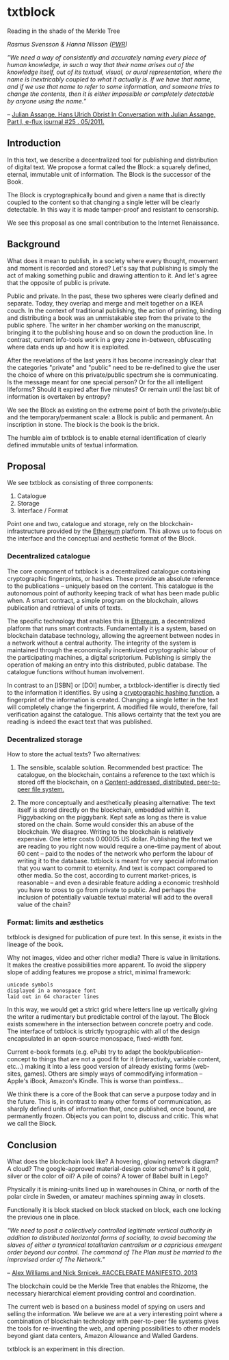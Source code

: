 # txtblock
Reading in the shade of the Merkle Tree

*Rasmus Svensson & Hanna Nilsson ([PWR])*

*”We need a way of consistently and accurately naming every piece of human knowledge, in such a way that their name arises out of the knowledge itself, out of its textual, visual, or aural representation, where the name is inextricably coupled to what it actually is. If we have that name, and if we use that name to refer to some information, and someone tries to change the contents, then it is either impossible or completely detectable by anyone using the name.”*

– [Julian Assange. Hans Ulrich Obrist In Conversation with Julian Assange, Part I, e-flux journal #25 . 05/2011.]( http://www.e-flux.com/journal/in-conversation-with-julian-assange-part-i/)

## Introduction

In this text, we describe a decentralized tool for publishing and distribution of digital text. We propose a format called the Block: a squarely defined, eternal, immutable unit of information. The Block is the successor of the Book.

The Block is cryptographically bound and given a name that is directly coupled to the content so that changing a single letter will be clearly detectable. In this way it is made tamper-proof and resistant to censorship. 

We see this proposal as one small contribution to the Internet Renaissance. 
 
## Background

What does it mean to publish, in a society where every thought, movement and moment is recorded and stored? Let's say that publishing is simply the act of making something public and drawing attention to it. And let's agree that the opposite of public is private. 

Public and private. In the past, these two spheres were clearly defined and separate. Today, they overlap and merge and melt together on a IKEA couch. In the context of traditional publishing, the action of printing, binding and distributing a book was an unmistakable step from the private to the public sphere. The writer in her chamber working on the manuscript, bringing it to the publishing house and so on down the production line. In contrast, current info-tools work in a grey zone in-between, obfuscating where data ends up and how it is exploited.

After the revelations of the last years it has become increasingly clear that the categories "private" and "public" need to be re-defined to give the user the choice of where on this private/public spectrum she is communicating. Is the message meant for one special person? Or for the all intelligent lifeforms? Should it expired after five minutes? Or remain until the last bit of information is overtaken by entropy?

We see the Block as existing on the extreme point of both the private/public and the temporary/permanent scale: a Block is public and permanent. An inscription in stone. The block is the book is the brick.

The humble aim of txtblock is to enable eternal identification of clearly defined immutable units of textual information. 

## Proposal 

We see txtblock as consisting of three components:

1. Catalogue
2. Storage
3. Interface / Format

Point one and two, catalogue and storage, rely on the blockchain-infrastructure provided by the [Ethereum] platform. This allows us to focus on the interface and the conceptual and aesthetic format of the Block.   

### Decentralized catalogue

The core component of txtblock is a decentralized catalogue containing cryptographic fingerprints, or hashes. These provide an absolute reference to the publications – uniquely based on the content. This catalogue is the autonomous point of authority keeping track of what has been made public when. A smart contract, a simple program on the blockchain, allows publication and retrieval of units of texts.

The specific technology that enables this is [Ethereum], a decentralized platform that runs smart contracts. Fundamentally it is a system, based on blockchain database technology, allowing the agreement between nodes in a network without a central authority. The integrity of the system is maintained through the economically incentivized cryptographic labour of the participating machines, a digital scriptorium. Publishing is simply the operation of making an entry into this distributed, public database. The catalogue functions without human involvement.

In contrast to an [ISBN] or [DOI] number, a txtblock-identifier is directly tied to the information it identifies. By using a [cryptographic hashing function], a fingerprint of the information is created. Changing a single letter in the text will completely change the fingerprint. A modified file would, therefore, fail verification against the catalogue. This allows certainty that the text you are reading is indeed the exact text that was published.

### Decentralized storage

How to store the actual texts? Two alternatives:

1. The sensible, scalable solution. Recommended best practice: The catalogue, on the blockchain, contains a reference to the text which is stored off the blockchain, on a [Content-addressed, distributed, peer-to-peer file system.](http://ipfs.io)

2. The more conceptually and aesthetically pleasing alternative: The text itself is stored directly on the blockchain, embedded within it. Piggybacking on the piggybank. Kept safe as long as there is value stored on the chain. Some would consider this an abuse of the blockchain. We disagree. Writing to the blockchain is relatively expensive. One letter costs 0.00005 US dollar. Publishing the text we are reading to you right now would require a one-time payment of about 60 cent – paid to the nodes of the network who perform the labour of writing it to the database. txtblock is meant for very special information that you want to commit to eternity. And text is compact compared to other media. So the cost, according to current market-prices, is reasonable – and even a desirable feature adding a economic treshhold you have to cross to go from private to public. And perhaps the inclusion of potentially valuable textual material will add to the overall value of the chain?

### Format: limits and æsthetics

txtblock is designed for publication of pure text. In this sense, it exists in the lineage of the book.

Why not images, video and other richer media? There is value in limitations. It makes the creative possibilities more apparent. To avoid the slippery slope of adding features we propose a strict, minimal framework: 

	unicode symbols
	displayed in a monospace font 
	laid out in 64 character lines

In this way, we would get a strict grid where letters line up vertically giving the writer a rudimentary but predictable control of the layout. The Block exists somewhere in the intersection between concrete poetry and code. The interface of txtblock is strictly typographic with all of the design encapsulated in an open-source monospace, fixed-width font.

Current e-book formats (e.g. ePub) try to adapt the book/publication-concept to things that are not a good fit for it (interactivity, variable content, etc…) making it into a less good version of already existing forms (web-sites, games). Others are simply ways of commodifying information – Apple's iBook, Amazon's Kindle. This is worse than pointless...

We think there is a core of the Book that can serve a purpose today and in the future. This is, in contrast to many other forms of communication, as sharply defined units of information that, once published, once bound, are permanently frozen. Objects you can point to, discuss and critic. This what we call the Block.  

## Conclusion

What does the blockchain look like? A hovering, glowing network diagram? A cloud? The google-approved material-design color scheme? Is it gold, silver or the color of oil? A pile of coins? A tower of Babel built in Lego? 

Physically it is mining-units lined up in warehouses in China, or north of the polar circle in Sweden, or amateur machines spinning away in closets. 

Functionally it is block stacked on block stacked on block, each one locking the previous one in place.

*"We need to posit a collectively controlled legitimate vertical authority in addition to distributed horizontal forms of sociality, to avoid becoming the slaves of either a tyrannical totalitarian centralism or a capricious emergent order beyond our control. The command of The Plan must be married to the improvised order of The Network."*

– [Alex Williams and Nick Srnicek. #ACCELERATE MANIFESTO, 2013](http://criticallegalthinking.com/2013/05/14/accelerate-manifesto-for-an-accelerationist-politics/)

The blockchain could be the Merkle Tree that enables the Rhizome, the necessary hierarchical element providing control and coordination.

The current web is based on a business model of spying on users and selling the information. We believe we are at a very interesting point where a combination of blockchain technology with peer-to-peer file systems gives the tools for re-inventing the web, and opening possibilities to other models beyond giant data centers, Amazon Allowance and Walled Gardens. 

txtblock is an experiment in this direction. 


[Ethereum]: https://github.com/ethereum/wiki/wiki/White-Paper
[cryptographic hashing function]: http://emn178.github.io/online-tools/sha3_256.html
[IPFS]: http://ipfs.io/
[PWR]: http://pwr.site 